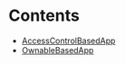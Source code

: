 

# Contents
- [AccessControlBasedApp](AccessControlBasedApp.sol/abstract.AccessControlBasedApp.md)
- [OwnableBasedApp](OwnableBasedApp.sol/abstract.OwnableBasedApp.md)
